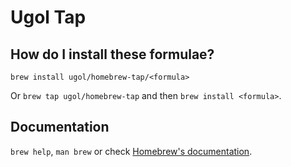 # Ugol Tap

## How do I install these formulae?

`brew install ugol/homebrew-tap/<formula>`

Or `brew tap ugol/homebrew-tap` and then `brew install <formula>`.

## Documentation

`brew help`, `man brew` or check [Homebrew's documentation](https://docs.brew.sh).
